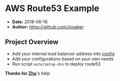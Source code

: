 # AWS Route53 Example

* **Date:** 2018-06-16
* **Author:** https://github.com/Josaber

## Project Overview

* Add your internal load balancer address into [config](deployment/route53/test.json)
* Add your configurations based on your own needs
* Run script `auto/setup-dns` to deploy route53

**Thanks for [Zhu](https://github.com/phoenix-zhu)**'s help